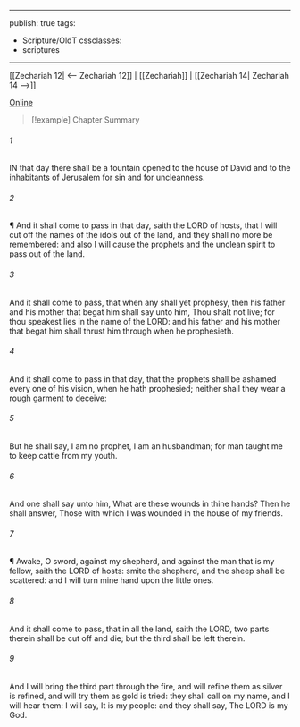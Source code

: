

---
publish: true
tags:
  - Scripture/OldT
cssclasses:
  - scriptures
---
[[Zechariah 12| <-- Zechariah 12]] | [[Zechariah]] | [[Zechariah 14| Zechariah 14 -->]]

[Online](https://churchofjesuschrist.org/study/scriptures/ot/zech/13?lang=eng)

>[!example] Chapter Summary
>
###### 1
IN that day there shall be a fountain opened to the house of David and to the inhabitants of Jerusalem for sin and for uncleanness.
###### 2
¶ And it shall come to pass in that day, saith the LORD of hosts, that I will cut off the names of the idols out of the land, and they shall no more be remembered: and also I will cause the prophets and the unclean spirit to pass out of the land.
###### 3
And it shall come to pass, that when any shall yet prophesy, then his father and his mother that begat him shall say unto him, Thou shalt not live; for thou speakest lies in the name of the LORD: and his father and his mother that begat him shall thrust him through when he prophesieth.
###### 4
And it shall come to pass in that day, that the prophets shall be ashamed every one of his vision, when he hath prophesied; neither shall they wear a rough garment to deceive:
###### 5
But he shall say, I am no prophet, I am an husbandman; for man taught me to keep cattle from my youth.
###### 6
And one shall say unto him, What are these wounds in thine hands?  Then he shall answer, Those with which I was wounded in the house of my friends.
###### 7
¶ Awake, O sword, against my shepherd, and against the man that is my fellow, saith the LORD of hosts: smite the shepherd, and the sheep shall be scattered: and I will turn mine hand upon the little ones.
###### 8
And it shall come to pass, that in all the land, saith the LORD, two parts therein shall be cut off and die; but the third shall be left therein.
###### 9
And I will bring the third part through the fire, and will refine them as silver is refined, and will try them as gold is tried: they shall call on my name, and I will hear them: I will say, It is my people: and they shall say, The LORD is my God.



